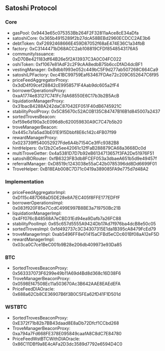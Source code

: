 ## Satoshi Protocol

### Core
- gasPool: 0x9443e65c075353Bb264F2F32811aAce8cE34aDfa
- satoshiCore: 0x365b4915289f2b27dcA58BEBd2960ECDCC2AE3b6
- debtToken: 0xF2692468666E459D87052f68aE474E36C1a34fbB
- factory: 0xC3144471bD68ACC2ab108819CFDf8548543176A5
- communityIssuance: 0xD70Be421183df64B26e5f2A13937C3A0C04FC022
- oshiToken: 0xf1067e81AdF2c2F9cAA8edbB75b6ccDfAD4dcBF1
- vestingManager: 0xBdbb1993e052c449bC5F9d277ab507268C664Ca9
- satoshiLPFactory: 0xc41BC99759Eaf63467FDAe72c209C652647C6f95
- priceFeedAggregatorProxy: 0x3dD4f09cef28842cE9958571F4Aab9dc605a2fF4
- borrowerOperationsProxy: 0xaA1774e83127C741Fc7dA68550E6C17b3b2B5AcB
- liquidationManagerProxy: 0x31bacB4288A242daC87042EF051F40dB6745921C
- stabilityPoolProxy: 0x5C85670c52AC0B135C84747B16B1d845007a2437
- sortedTrovesBeacon: 0xf59e6d190a3cE096d8c620059830A9C7C47b5b20
- troveManagerBeacon: 0x445c7a1a5ad3bE01E915Dbbf8E6c142c4FB07f99
- rewardManagerProxy: 0x023739ff540052927Fde6A4b7154Ce3fFc9382B8
- hintHelpers: 0x12b2Ce5ee42061c12fFaB288879CA68a3668Dc0d
- multiTroveGetter: 0x4a5381D7D7b92eB6134713657f3FA2De51976F51
- satoshiBORouter: 0xfB6323FB3db8FCEF053a3dbaeA651b5d9e49457f
- referralManager: 0xD8519c1243038e55aC42b0785396dd8Dd6699F01
- TroveHelper:  0xB18EAb008C7D71c0419a389085FA9e775d7d48A2

### Implementation
- priceFeedAggregatorImpl: 0xD115c487D68aD5DE28e8A7EC405f8FFE177EDFfF
- borrowerOperationsImpl: 0x083f920F85e7CcdC499E997B8BE3a719750Bc21B
- liquidationManagerImpl: 0x4Ff076cB48568A7eCBD31Ed94ea9Dafb7a26FC88
- stabilityPoolImpl: 0x65c657d5555A9424Db17Ad7f976ba4dcB8e50c05
- sortedTrovesImpl: 0xfd492737c3C34307315E1da1B395cA8479FcEd79
- troveManagerImpl: 0xab5496FF8e01415aCFBd5eCDc601Bf08aA12eF5D
- rewardManagerImpl: 0x03ca0C7ce1BeC001b9B28e206db409973e93Da85

### BTC
- SortedTrovesBeaconProxy: 0x563337073F6299e49b11A69d4Bd8d368c16D38F6
- TroveManagerBeaconProxy: 0x0598Ef47508Ec11a503670Ac3B642AAE8EAEdEFA
- PriceFeedDIAOracle: 0x688a62Cb8CE36907B6f3B0C5FEa62fD41F1D501d

### WSTBTC 
- SortedTrovesBeaconProxy: 0xE372f71b82b7BB43daad8E8aDb72Dfcf1CCbd268
- TroveManagerBeaconProxy: 0xa794a7Fd668FE378E095849caafA8C8dC7E84780
- PriceFeedWstBTCWithDIAOracle: 0x86C11DBf9a8E4cAFa2D3dc3589d7792e6594D4C0